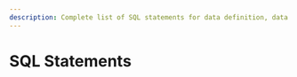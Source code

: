 ```yaml
---
description: Complete list of SQL statements for data definition, data manipulation, etc
---
```


# SQL Statements

